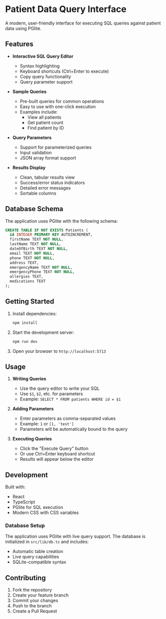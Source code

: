 # Patient Data Query Interface

A modern, user-friendly interface for executing SQL queries against patient data using PGlite.

## Features

- **Interactive SQL Query Editor**
  - Syntax highlighting
  - Keyboard shortcuts (Ctrl+Enter to execute)
  - Copy query functionality
  - Query parameter support

- **Sample Queries**
  - Pre-built queries for common operations
  - Easy to use with one-click execution
  - Examples include:
    - View all patients
    - Get patient count
    - Find patient by ID

- **Query Parameters**
  - Support for parameterized queries
  - Input validation
  - JSON array format support

- **Results Display**
  - Clean, tabular results view
  - Success/error status indicators
  - Detailed error messages
  - Sortable columns

## Database Schema

The application uses PGlite with the following schema:

```sql
CREATE TABLE IF NOT EXISTS Patients (
  id INTEGER PRIMARY KEY AUTOINCREMENT,
  firstName TEXT NOT NULL,
  lastName TEXT NOT NULL,
  dateOfBirth TEXT NOT NULL,
  email TEXT NOT NULL,
  phone TEXT NOT NULL,
  address TEXT,
  emergencyName TEXT NOT NULL,
  emergencyPhone TEXT NOT NULL,
  allergies TEXT,
  medications TEXT
);
```

## Getting Started

1. Install dependencies:
   ```bash
   npm install
   ```

2. Start the development server:
   ```bash
   npm run dev
   ```

3. Open your browser to `http://localhost:5713`

## Usage

1. **Writing Queries**
   - Use the query editor to write your SQL
   - Use `$1`, `$2`, etc. for parameters
   - Example: `SELECT * FROM patients WHERE id = $1`

2. **Adding Parameters**
   - Enter parameters as comma-separated values
   - Example: `1` or `[1, 'test']`
   - Parameters will be automatically bound to the query

3. **Executing Queries**
   - Click the "Execute Query" button
   - Or use Ctrl+Enter keyboard shortcut
   - Results will appear below the editor

## Development

Built with:
- React
- TypeScript
- PGlite for SQL execution
- Modern CSS with CSS variables

### Database Setup

The application uses PGlite with live query support. The database is initialized in `src/lib/db.ts` and includes:
- Automatic table creation
- Live query capabilities
- SQLite-compatible syntax

## Contributing

1. Fork the repository
2. Create your feature branch
3. Commit your changes
4. Push to the branch
5. Create a Pull Request
